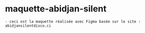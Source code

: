 # maquette-abidjan-silent
    - ceci est la maquette réalisée avec Figma basée sur le site :
    abidjansilentdisco.ci